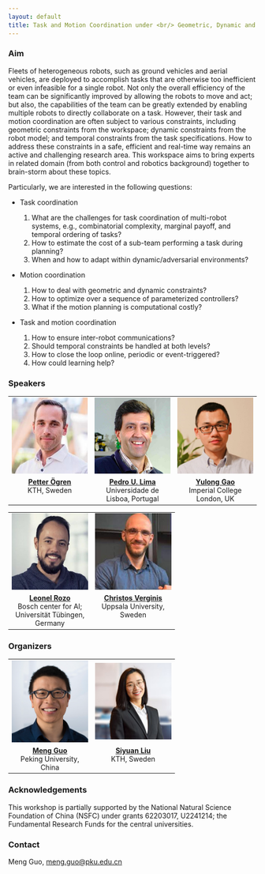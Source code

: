 ```yaml
---
layout: default
title: Task and Motion Coordination under <br/> Geometric, Dynamic and <br/> Temporal Constraints (TMC+X)
---
```


### Aim

Fleets of heterogeneous robots, such as ground vehicles and aerial vehicles, are deployed to accomplish tasks that are otherwise too inefficient or even infeasible for a single robot. Not only the overall efficiency of the team can be significantly improved by allowing the robots to move and act; but also, the capabilities of the team can be greatly extended by enabling multiple robots to directly collaborate on a task. However, their task and motion coordination are often subject to various constraints, including geometric constraints from the workspace; dynamic constraints from the robot model; and temporal constraints from the task specifications. How to address these constraints in a safe, efficient and real-time way remains an active and challenging research area. This workspace aims to bring experts in related domain (from both control and robotics background) together to brain-storm about these topics.

Particularly, we are interested in the following questions:

- Task coordination
    1. What are the challenges for task coordination of multi-robot systems, e.g., combinatorial complexity, marginal payoff, and temporal ordering of tasks?
    2. How to estimate the cost of a sub-team performing a task during planning?
    3. When and how to adapt within dynamic/adversarial environments?

- Motion coordination
    1. How to deal with geometric and dynamic constraints?
    2. How to optimize over a sequence of parameterized controllers?
    3. What if the motion planning is computational costly?

- Task and motion coordination
    1. How to ensure inter-robot communications? 
    2. Should temporal constraints be handled at both levels?
    3. How to close the loop online, periodic or event-triggered?
    4. How could learning help?




### Speakers

<table style="width: 100%;">
  <tr>
    <td width="30%" style="text-align: center; vertical-align: middle; border: none;" >
        <img src="docs/assets/images/speakers/petter.png" alt= "">
    </td>
    <td width="30%" style="text-align: center; vertical-align: middle; border: none;" >
        <img src="docs/assets/images/speakers/pedro.png" alt= "">
    </td>
    <td width="30%" style="text-align: center; vertical-align: middle; border: none;">
        <img src="docs/assets/images/speakers/yulong.png" alt= "" >
    </td>
  </tr>
  <tr>
    <td style="text-align: center; vertical-align: top; border: none;">
	  <a href="https://www.kth.se/profile/petter" target="_blank">
	  <b>Petter Ögren</b> </a>
	  <br>KTH, Sweden </td>
  <td style="text-align: center; vertical-align: top; border: none;">
	  <a href="http://users.isr.ist.utl.pt/~pal/index.html" target="_blank">
	  <b>Pedro U. Lima</b>   </a>
	  <br>Universidade de Lisboa, Portugal</td>
    <td style="text-align: center; vertical-align: top; border: none;">
	<a href="https://sites.google.com/view/yulongg/home" target="_blank">
	<b>Yulong Gao</b> 	      </a>
	<br>Imperial College London, UK</td>
  </tr>
</table>

<table style="width: 67%;">
  <tr>
    <td width="30%" style="text-align: center; vertical-align: middle; border: none;" >
        <img src="docs/assets/images/speakers/rozo.png" alt= "">
    </td>
    <td width="30%" style="text-align: center; vertical-align: middle; border: none;" >
        <img src="docs/assets/images/speakers/chris.png" alt= "">
    </td>
  </tr>
  <tr>
    <td style="text-align: center; vertical-align: top; border: none;">
	<a href="https://leonelrozo.weebly.com" target="_blank">
	<b>Leonel Rozo</b> </a>
	<br>Bosch center for AI; Universität Tübingen, Germany </td>
    <td style="text-align: center; vertical-align: top; border: none;">
	<a href="https://cverginis.github.io" target="_blank">
	<b>Christos Verginis</b> </a>
	<br>Uppsala University, Sweden </td>
  </tr>
</table>




### Organizers


<table style="width: 67%;">
  <tr>
    <td width="30%" style="text-align: center; vertical-align: middle; border: none;" >
        <img src="docs/assets/images/meng0.png" alt= "" >
    </td>
    <td width="30%" style="text-align: center; vertical-align: middle; border: none;">
        <img src="docs/assets/images/siyuan.png" alt= "" >
    </td>
  </tr>
  <tr>
    <td style="text-align: center; vertical-align: top; border: none;">
    <a href="https://mengguo.github.io/personal_site/" target="_blank"><b>Meng Guo</b></a>
    <br>Peking University, China</td>
    <td style="text-align: center; vertical-align: top; border: none;">
    <a href="https://si-yuan-liu.github.io" target="_blank">
    <b>Siyuan Liu</b></a><br>KTH, Sweden</td>
  </tr>
</table>


### Acknowledgements

This workshop is partially supported by the National Natural Science Foundation
    of China (NSFC) under grants 62203017, U2241214;
    the Fundamental Research Funds for the central universities.


### Contact

Meng Guo, meng.guo@pku.edu.cn

<style>
    h1,h2 {
        line-height:1.2;
    }
    header {
      margin:0px;
    }
    .btn {
      margin-top:0em;
      margin-bottom:-1em;
    }
    .project-tagline {
      margin-top:0.5em;
      margin-bottom:0.8em;
    }
    @media screen and (min-width: 64em) { .page-header { padding: 2.5rem 0rem; } }
    @media screen and (min-width: 42em) and (max-width: 64em) { .page-header { padding: 1.5rem 0rem; } }
    @media screen and (max-width: 42em) { .page-header { padding: 1rem 0rem; } }
</style>
